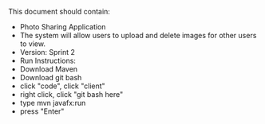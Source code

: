 This document should contain:
 * Photo Sharing Application
 * The system will allow users to upload and delete images for other users to view.
 * Version: Sprint 2
 * Run  Instructions:
 * Download Maven
 * Download git bash
 * click "code", click "client"
 * right click, click "git bash here"
 * type mvn javafx:run
 * press "Enter"
  
